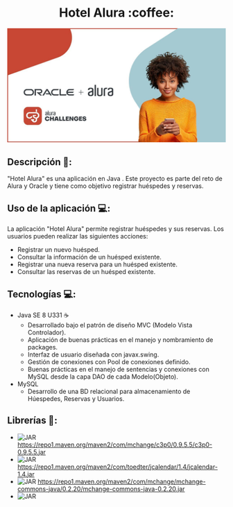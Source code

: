 <h1 align="center">Hotel Alura :coffee:</h1>

![Challenge Oracle Next Education ](https://github.com/psebastianrojasv/Challenge-Oracle-One/blob/main/imagenes/challengeImage.jpg?raw=true)

## Descripción 📖:

"Hotel Alura" es una aplicación en Java . Este proyecto es parte del reto de Alura y Oracle y tiene como objetivo registrar huéspedes y reservas.


## Uso de la aplicación 💻:

La aplicación "Hotel Alura" permite registrar huéspedes y sus reservas. Los usuarios pueden realizar las siguientes acciones:

- Registrar un nuevo huésped.
- Consultar la información de un huésped existente.
- Registrar una nueva reserva para un huésped existente.
- Consultar las reservas de un huésped existente.

## Tecnologías 💻:

   - Java SE 8 U331 :coffee:
      - Desarrollado bajo el patrón de diseño MVC (Modelo Vista Controlador).
      - Aplicación de buenas prácticas en el manejo y nombramiento de packages.
      - Interfaz de usuario diseñada con javax.swing.
      - Gestión de conexiones con Pool de conexiones definido.
      - Buenas prácticas en el manejo de sentencias y conexiones con MySQL desde la
      capa DAO de cada Modelo(Objeto).
   - MySQL
      - Desarrollo de una BD relacional para almacenamiento de Húespedes, Reservas y Usuarios.
 

## Librerías 📖:

   - ![JAR](https://img.shields.io/badge/c3p0--0.9.5.5-JAR-blue) https://repo1.maven.org/maven2/com/mchange/c3p0/0.9.5.5/c3p0-0.9.5.5.jar
   - ![JAR](https://img.shields.io/badge/jcalendar--1.4-JAR-blue) https://repo1.maven.org/maven2/com/toedter/jcalendar/1.4/jcalendar-1.4.jar
   - ![JAR](https://img.shields.io/badge/mchange--commons--java--0.2.20-JAR-blue) https://repo1.maven.org/maven2/com/mchange/mchange-commons-java/0.2.20/mchange-commons-java-0.2.20.jar
   - ![JAR](https://img.shields.io/badge/mysql--connector--java--8.0.29-JAR-blue)
